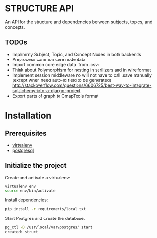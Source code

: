STRUCTURE API
=============
An API for the structure and dependencies between subjects, topics, and concepts.

<!-- [![Build Status](https://travis-ci.org/minireference/structure-api.svg?branch=master)](https://travis-ci.org/minireference/structure-api) -->
<!-- Check out the project's [documentation](http://minireference.github.io/structure-api/). -->



TODOs
-----
  - Implrmrny Subject, Topic, and Concept Nodes in both backends
  - Preprocess common core node data
  - Import common core edge data (from .csv)
  - Think about Polymorphism for nesting in serilizers and in wire format
  - Implement session middleware no will not have to call .save manually (except when need auto-id field to be generated)
    http://stackoverflow.com/questions/6606725/best-way-to-integrate-sqlalchemy-into-a-django-project
  - Export parts of graph to CmapTools format






# Installation

## Prerequisites
- [virtualenv](https://virtualenv.pypa.io/en/latest/)
- [postgresql](http://www.postgresql.org/)



## Initialize the project
Create and activate a virtualenv:

```bash
virtualenv env
source env/bin/activate
```


Install dependencies:

```bash
pip install -r requirements/local.txt
```

Start Postgres and create the database:

```bash
pg_ctl -D /usr/local/var/postgres/ start
createdb struct
```


